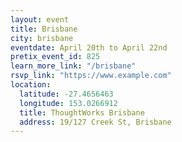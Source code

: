 ```yaml
---
layout: event
title: Brisbane
city: brisbane
eventdate: April 20th to April 22nd
pretix_event_id: 825
learn_more_link: "/brisbane"
rsvp_link: "https://www.example.com"
location:
  latitude: -27.4656463
  longitude: 153.0266912
  title: ThoughtWorks Brisbane
  address: 19/127 Creek St, Brisbane
---
```

